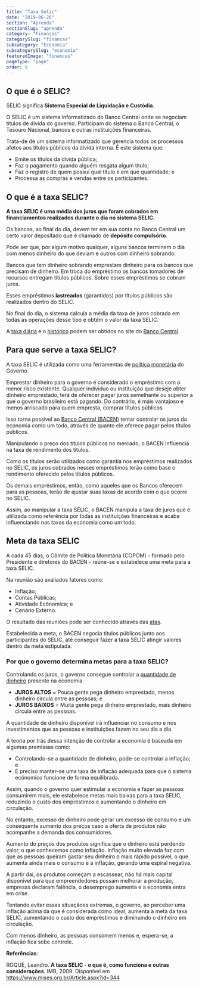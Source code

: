 ```yaml
---
title: "Taxa Selic"
date: "2019-06-26"
section: "Aprenda"
sectionSlug: "aprenda"
category: "Finanças"
categorySlug: "financas"
subcategory: "Economia"
subcategorySlug: "economia"
featuredImage: "financas"
pageType: "page"
order: 8
---
```


## O que é o SELIC?

SELIC significa **Sistema Especial de Liquidação e Custódia**.

O SELIC é um sistema informatizado do Banco Central onde se negociam títulos de dívida do governo. Participam do sistema o Banco Central, o Tesouro Nacional, bancos e outras instituições financeiras.

Trata-de de um sistema informatizado que gerencia todos os processos afetos aos títulos públicos da dívida interna. É este sistema que:

- Emite os títulos da dívida pública;
- Faz o pagamento quando alguém resgata algum título;
- Faz o registro de quem possui qual título e em que quantidade; e
- Processa as compras e vendas entre os participantes.

## O que é a taxa SELIC?

**A taxa SELIC é uma média dos juros que foram cobrados em financiamentos realizados durante o dia no sistema SELIC.**

Os bancos, ao final do dia, devem ter em sua conta no Banco Central um certo valor depositado que é chamado de **depósito compulsório**.

Pode ser que, por  algum motivo qualquer, alguns bancos terminem o dia com menos dinheiro do que deviam e outros com dinheiro sobrando.

Bancos que tem dinheiro sobrando emprestam dinheiro para os bancos que precisam de dinheiro. Em troca do empréstimo os bancos tomadores de recursos entregam títulos públicos. Sobre esses empréstimos se cobram juros.

Esses empréstimos **lastreados** (garantidos) por títulos públicos são realizados dentro do SELIC.

No final do dia, o sistema calcula a média da taxa de juros cobrada em todas as operações desse tipo e obtém o valor da taxa SELIC.

A [taxa diária](https://www.bcb.gov.br/estabilidadefinanceira/selicdadosdiarios) e o [histórico](https://www.bcb.gov.br/controleinflacao/historicotaxasjuros) podem ser obtidos no site do [Banco Central](https://www.bcb.gov.br).

## Para que serve a taxa SELIC?

A taxa SELIC é utilizada como uma ferramentas de [política monetária](/aprenda/economia/politicas-economicas#politica-monetaria) do Governo.

Emprestar dinheiro para o governo é considerado o empréstimo com o menor risco existente. Qualquer indíviduo ou instituição que deseje obter dinheiro emprestado, terá de oferecer pagar juros semelhante ou superior a que o governo brasileiro está pagando. Do contrário, é mais vantajoso e menos arriscado para quem empresta, comprar títulos públicos

Isso torna possível ao [Banco Central (BACEN)](/aprenda/financas/economia/sistema-financeiro#banco-central-do-brasil-bacen) tentar controlar os juros da economia como um todo, através de quanto ele oferece pagar pelos títulos públicos.

Manipulando o preço dos títulos públicos no mercado, o BACEN influencia na taxa de rendimento dos títulos. 

Como os títulos serão utilizados como garantia nos empréstimos realizados no SELIC, os juros cobrados nesses empréstimos terão como base o rendimento oferecido pelos títulos públicos.

Os demais empréstimos, então, como aqueles que os Bancos oferecem para as pessoas, terão de ajustar suas taxas de acordo com o que ocorre no SELIC.

Assim, ao manipular a taxa SELIC, o BACEN manipula a taxa de juros que é utilizada como referência por todas as instituições financeiras e acaba influenciando nas taxas da economia como um todo.

## Meta da taxa SELIC

A cada 45 dias, o Cômite de Política Monetária (COPOM) - formado pelo Presidente e diretores do BACEN - reúne-se e estabelece uma meta para a taxa SELIC.

Na reunião são avaliados fatores como:

- Inflação;
- Contas Públicas;
- Atividade Ecônomica; e
- Cenário Externo.

O resultado das reuniões pode ser conhecido através das [atas](https://www.bcb.gov.br/publicacoes/atascopom).

Estabelecida a meta, o BACEN negocia títulos públicos junto aos participantes do SELIC, até conseguir fazer a taxa SELIC atingir valores dentro da meta estipulada.

### Por que o governo determina metas para a taxa SELIC?

Controlando os juros, o governo consegue controlar a [quantidade de dinheiro](/aprenda/financas/economia/politica-monetaria) presente na economia.

- **JUROS ALTOS** = Pouca gente pega dinheiro emprestado, menos dinheiro circula entre as pessoas; e
- **JUROS BAIXOS** = Muita gente pega dinheiro emprestado, mais dinheiro circula entre as pessoas.

A quantidade de dinheiro disponível irá influenciar no consumo e nos investimentos que as pessoas e instituições fazem no seu dia a dia.

A teoria por trás dessa intenção de controlar a economia é baseada em algumas premissas como:

- Controlando-se a quantidade de dinheiro, pode-se controlar a inflação; e
- É preciso manter-se uma taxa de inflação adequada para que o sistema ecônomico funcione de forma equilibrada.

Assim, quando o governo quer estimular a economia e fazer as pessoas consumirem mais, ele estabelece metas mais baixas para a taxa SELIC, reduzindo o custo dos empréstimos e aumentando o dinheiro em circulação.

No entanto, excesso de dinheiro pode gerar um excesso de consumo e um consequente aumento dos preços caso a oferta de produtos não acompanhe a demanda dos consumidores. 

Aumento do preços dos produtos significa que o dinheiro está perdendo valor, o que conhecemos como inflação. Inflação muito elevada faz com que as pessoas queiram gastar seu dinheiro o mais rápido possível, o que aumenta ainda mais o consumo e a inflação, gerando uma espiral negativa.

A partir daí, os produtos começam a escassear, não há mais capital disponível para que empreendedores possam melhorar a produção, empresas declaram falência, o desemprego aumenta e a economia entra em crise.

Tentando evitar essas situaçãoes extremas, o governo, ao perceber uma inflação acima da que é considerada como ideal, aumenta a meta da taxa SELIC, aumentando o custo dos empréstimos e diminuindo o dinheiro em circulação.

Com menos dinheiro, as pessoas consomem menos e, espera-se, a inflação fica sobe controle.

<div class="referencias">

**Referências**:

<p id="1">ROQUE, Leandro. <strong>A taxa SELIC - o que é, como funciona e outras considerações</strong>. IMB, 2009. Disponível em <a href="https://www.mises.org.br/Article.aspx?id=344">https://www.mises.org.br/Article.aspx?id=344</a> </p>

</div>